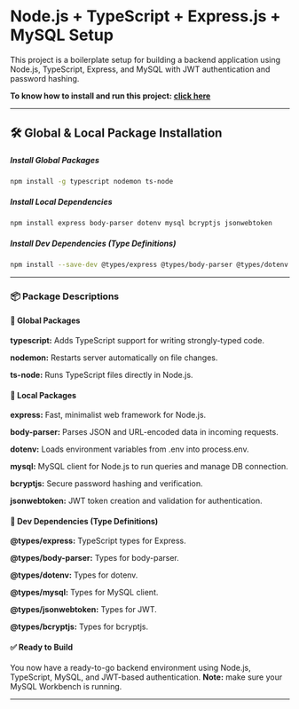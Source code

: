 # Node.js + TypeScript + Express.js +  MySQL Setup

This project is a boilerplate setup for building a backend application using Node.js, TypeScript, Express, and MySQL with JWT authentication and password hashing.

**To know how to install and run this project: [click here](/README.md)**

---

## 🛠️ Global & Local Package Installation

##### Install Global Packages
```bash
npm install -g typescript nodemon ts-node
```

##### Install Local Dependencies
```bash
npm install express body-parser dotenv mysql bcryptjs jsonwebtoken
```

##### Install Dev Dependencies (Type Definitions)
```bash
npm install --save-dev @types/express @types/body-parser @types/dotenv @types/mysql @types/jsonwebtoken @types/bcryptjs
```

---

### 📦 Package Descriptions
#### 🔹 Global Packages
**typescript:** Adds TypeScript support for writing strongly-typed code.

**nodemon:** Restarts server automatically on file changes.

**ts-node:** Runs TypeScript files directly in Node.js.

#### 🔹 Local Packages
**express:** Fast, minimalist web framework for Node.js.

**body-parser:** Parses JSON and URL-encoded data in incoming requests.

**dotenv:** Loads environment variables from .env into process.env.

**mysql:** MySQL client for Node.js to run queries and manage DB connection.

**bcryptjs:** Secure password hashing and verification.

**jsonwebtoken:** JWT token creation and validation for authentication.

#### 🔹 Dev Dependencies (Type Definitions)
**@types/express:** TypeScript types for Express.

**@types/body-parser:** Types for body-parser.

**@types/dotenv:** Types for dotenv.

**@types/mysql:** Types for MySQL client.

**@types/jsonwebtoken:** Types for JWT.

**@types/bcryptjs:** Types for bcryptjs.

#### ✅ Ready to Build
You now have a ready-to-go backend environment using Node.js, TypeScript, MySQL, and JWT-based authentication.
**Note:** make sure your MySQL Workbench is running.

---
